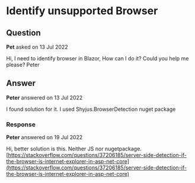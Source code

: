 # Identify unsupported Browser

## Question

**Pet** asked on 13 Jul 2022

Hi, I need to identify browser in Blazor, How can I do it? Could you help me please? Peter

## Answer

**Peter** answered on 13 Jul 2022

I found solution for it. I used Shyjus.BrowserDetection nuget package

### Response

**Peter** answered on 19 Jul 2022

Hi, better solution is this. Neither JS nor nugetpackage. [https://stackoverflow.com/questions/37206185/server-side-detection-if-the-browser-is-internet-explorer-in-asp-net-core](https://stackoverflow.com/questions/37206185/server-side-detection-if-the-browser-is-internet-explorer-in-asp-net-core)
